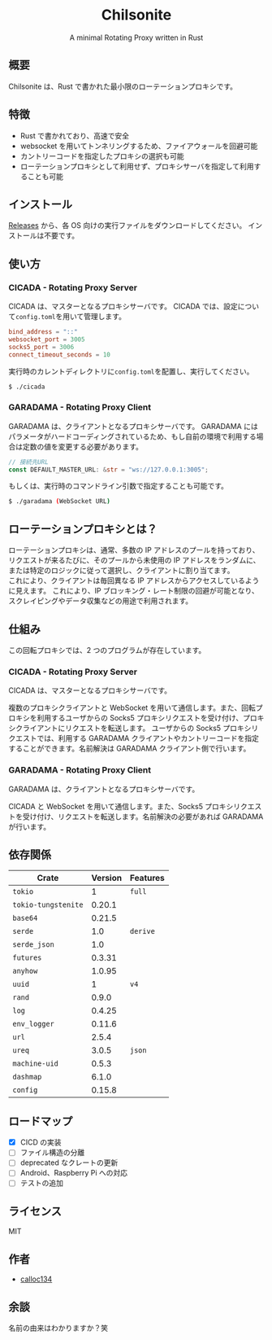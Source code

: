 <div align="center">
  <h1>Chilsonite</h1>
  <p>A minimal Rotating Proxy written in Rust</p>
</div>

## 概要

Chilsonite は、Rust で書かれた最小限のローテーションプロキシです。

## 特徴

- Rust で書かれており、高速で安全
- websocket を用いてトンネリングするため、ファイアウォールを回避可能
- カントリーコードを指定したプロキシの選択も可能
- ローテーションプロキシとして利用せず、プロキシサーバを指定して利用することも可能

## インストール

[Releases](https://github.com/calloc134/chilsonite/releases) から、各 OS 向けの実行ファイルをダウンロードしてください。
インストールは不要です。

## 使い方

### CICADA - Rotating Proxy Server

CICADA は、マスターとなるプロキシサーバです。
CICADA では、設定について`config.toml`を用いて管理します。

```toml
bind_address = "::"
websocket_port = 3005
socks5_port = 3006
connect_timeout_seconds = 10
```

実行時のカレントディレクトリに`config.toml`を配置し、実行してください。

```bash
$ ./cicada
```

### GARADAMA - Rotating Proxy Client

GARADAMA は、クライアントとなるプロキシサーバです。
GARADAMA にはパラメータがハードコーディングされているため、もし自前の環境で利用する場合は定数の値を変更する必要があります。

```rust
// 接続先URL
const DEFAULT_MASTER_URL: &str = "ws://127.0.0.1:3005";
```

もしくは、実行時のコマンドライン引数で指定することも可能です。

```bash
$ ./garadama (WebSocket URL)
```

## ローテーションプロキシとは？

ローテーションプロキシは、通常、多数の IP アドレスのプールを持っており、リクエストが来るたびに、そのプールから未使用の IP アドレスをランダムに、または特定のロジックに従って選択し、クライアントに割り当てます。  
これにより、クライアントは毎回異なる IP アドレスからアクセスしているように見えます。
これにより、IP ブロッキング・レート制限の回避が可能となり、スクレイピングやデータ収集などの用途で利用されます。

## 仕組み

この回転プロキシでは、2 つのプログラムが存在しています。

### CICADA - Rotating Proxy Server

CICADA は、マスターとなるプロキシサーバです。

複数のプロキシクライアントと WebSocket を用いて通信します。また、回転プロキシを利用するユーザからの Socks5 プロキシリクエストを受け付け、プロキシクライアントにリクエストを転送します。
ユーザからの Socks5 プロキシリクエストでは、利用する GARADAMA クライアントやカントリーコードを指定することができます。名前解決は GARADAMA クライアント側で行います。

### GARADAMA - Rotating Proxy Client

GARADAMA は、クライアントとなるプロキシサーバです。

CICADA と WebSocket を用いて通信します。また、Socks5 プロキシリクエストを受け付け、リクエストを転送します。名前解決の必要があれば GARADAMA が行います。

## 依存関係

| Crate               | Version | Features |
| ------------------- | ------- | -------- |
| `tokio`             | 1       | `full`   |
| `tokio-tungstenite` | 0.20.1  |          |
| `base64`            | 0.21.5  |          |
| `serde`             | 1.0     | `derive` |
| `serde_json`        | 1.0     |          |
| `futures`           | 0.3.31  |          |
| `anyhow`            | 1.0.95  |          |
| `uuid`              | 1       | `v4`     |
| `rand`              | 0.9.0   |          |
| `log`               | 0.4.25  |          |
| `env_logger`        | 0.11.6  |          |
| `url`               | 2.5.4   |          |
| `ureq`              | 3.0.5   | `json`   |
| `machine-uid`       | 0.5.3   |          |
| `dashmap`           | 6.1.0   |          |
| `config`            | 0.15.8  |          |

## ロードマップ

- [x] CICD の実装
- [ ] ファイル構造の分離
- [ ] deprecated なクレートの更新
- [ ] Android、Raspberry Pi への対応
- [ ] テストの追加

## ライセンス

MIT

## 作者

- [calloc134](https://github.com/calloc134)

## 余談

名前の由来はわかりますか？笑
